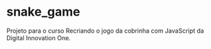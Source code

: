 # snake_game
Projeto para o curso Recriando o jogo da cobrinha com JavaScript da Digital Innovation One.
